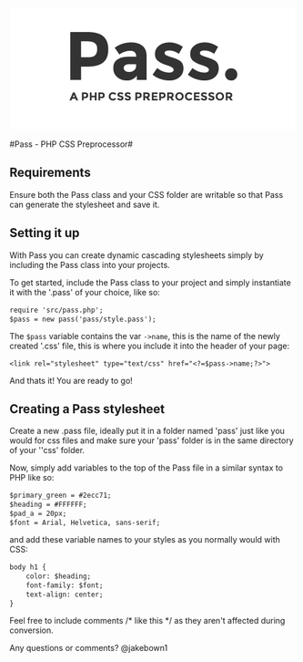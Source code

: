 <div style="text-align:center"><img src="./assets/logo.png"></div>

#Pass - PHP CSS Preprocessor#

## Requirements ##

Ensure both the Pass class and your CSS folder are writable so that Pass can generate the stylesheet and save it.

## Setting it up ##
With Pass you can create dynamic cascading stylesheets simply by including the Pass class into your projects.

To get started, include the Pass class to your project and simply instantiate it with the '.pass' of your choice, like so: 

```
require 'src/pass.php';
$pass = new pass('pass/style.pass');
```

The `$pass` variable contains the var `->name`, this is the name of the newly created '.css' file, this is where you include it into the header of your page: 

```
<link rel="stylesheet" type="text/css" href="<?=$pass->name;?>">
```

And thats it! You are ready to go!

## Creating a Pass stylesheet ##

Create a new .pass file, ideally put it in a folder named 'pass' just like you would for css files and make sure your 'pass' folder is in the same directory of your ''css' folder. 

Now, simply add variables to the top of the Pass file in a similar syntax to PHP like so:

```
$primary_green = #2ecc71;
$heading = #FFFFFF;
$pad_a = 20px;
$font = Arial, Helvetica, sans-serif;
```

and add these variable names to your styles as you normally would with CSS: 

```
body h1 {
	color: $heading;
	font-family: $font;
	text-align: center;
}
```
Feel free to include comments /* like this */ as they aren't affected during conversion.

Any questions or comments? @jakebown1
